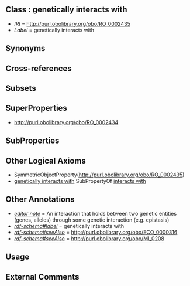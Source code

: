
## Class : genetically interacts with

 * *IRI* = http://purl.obolibrary.org/obo/RO_0002435
 * *Label* = genetically interacts with

## Synonyms


## Cross-references


## Subsets


## SuperProperties

 * <http://purl.obolibrary.org/obo/RO_0002434>

## SubProperties


## Other Logical Axioms

 * SymmetricObjectProperty(<http://purl.obolibrary.org/obo/RO_0002435>)
 * [genetically interacts with](../../RO/35/RO_0002435.md) SubPropertyOf [interacts with](../../RO/34/RO_0002434.md)

## Other Annotations

 * *[editor note](../../IAO/16/IAO_0000116.md)* = An interaction that holds between two genetic entities (genes, alleles) through some genetic interaction (e.g. epistasis)
 * *[rdf-schema#label](../../el/rdf-schema#label.md)* = genetically interacts with
 * *[rdf-schema#seeAlso](../../so/rdf-schema#seeAlso.md)* = http://purl.obolibrary.org/obo/ECO_0000316
 * *[rdf-schema#seeAlso](../../so/rdf-schema#seeAlso.md)* = http://purl.obolibrary.org/obo/MI_0208

## Usage


## External Comments

